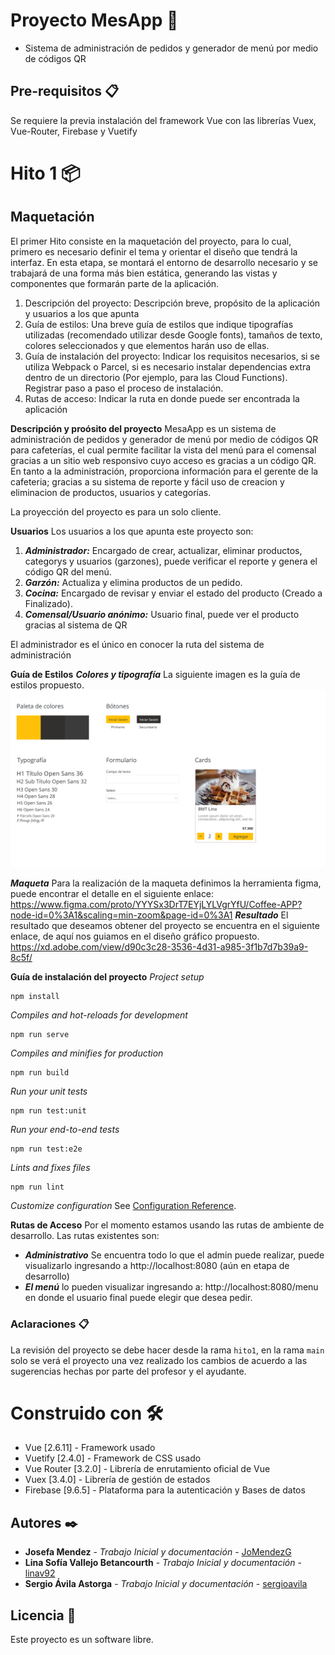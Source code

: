 # Proyecto MesApp 🚀

- Sistema de administración de pedidos y generador de menú por medio de códigos QR

## Pre-requisitos 📋
Se requiere la previa instalación del framework Vue con las librerías Vuex, Vue-Router, Firebase y Vuetify

# Hito 1 📦 
## Maquetación

El primer Hito consiste en la maquetación del proyecto, para lo cual, primero es necesario definir el tema y orientar el diseño que tendrá la interfaz. En esta etapa, se montará el entorno de desarrollo necesario y se trabajará de una forma más bien estática, generando las vistas y componentes que formarán parte de la aplicación.

1. Descripción del proyecto: Descripción breve, propósito de la aplicación y usuarios a los que apunta
2. Guía de estilos: Una breve guía de estilos que indique tipografías utilizadas (recomendado
utilizar desde Google fonts), tamaños de texto, colores seleccionados y que elementos harán
uso de ellas.
3. Guía de instalación del proyecto: Indicar los requisitos necesarios, si se utiliza Webpack o Parcel, si es necesario instalar dependencias extra dentro de un directorio (Por ejemplo, para las Cloud Functions). Registrar paso a paso el proceso de instalación.
4. Rutas de acceso: Indicar la ruta en donde puede ser encontrada la aplicación

**Descripción y proósito del proyecto**
MesaApp es un sistema de administración de pedidos y generador de menú por medio de códigos QR para cafeterías, el cual permite facilitar la vista del menú para el comensal gracias a un sitio web responsivo cuyo acceso es gracias a un código QR. En tanto a la administración, proporciona información para el gerente de la cafeteria; gracias a su sistema de reporte y fácil uso de creacion y eliminacion de productos, usuarios y categorías.

La proyección del proyecto es para un solo cliente.

**Usuarios**
Los usuarios a los que apunta este proyecto son:
1. ***Administrador:*** Encargado de crear, actualizar, eliminar productos, categorys y usuarios (garzones), puede verificar el reporte y genera el código QR del menú.
2. ***Garzón:*** Actualiza y elimina productos de un pedido.
3. ***Cocina:*** Encargado de revisar y enviar el estado del producto (Creado a Finalizado).
4. ***Comensal/Usuario anónimo:*** Usuario final, puede ver el producto gracias al sistema de QR

El administrador es el único en conocer la ruta del sistema de administración

**Guía de Estilos**
***Colores y tipografía***
La siguiente imagen es la guía de estilos propuesto.
![alt text](https://github.com/Grupo-1-Mi-App/mesapp/blob/hito1/tipografia.png?raw=true)

***Maqueta***
Para la realización de la maqueta definimos la herramienta figma, puede encontrar el detalle en el siguiente enlace:
https://www.figma.com/proto/YYYSx3DrT7EYjLYLVgrYfU/Coffee-APP?node-id=0%3A1&scaling=min-zoom&page-id=0%3A1
***Resultado***
El resultado que deseamos obtener del proyecto se encuentra en el siguiente enlace, de aquí nos guiamos en el diseño gráfico propuesto.
https://xd.adobe.com/view/d90c3c28-3536-4d31-a985-3f1b7d7b39a9-8c5f/

**Guía de instalación del proyecto**
*Project setup*
```
npm install
```
*Compiles and hot-reloads for development*
```
npm run serve
```
*Compiles and minifies for production*
```
npm run build
```
*Run your unit tests*
```
npm run test:unit
```
*Run your end-to-end tests*
```
npm run test:e2e
```
*Lints and fixes files*
```
npm run lint
```
*Customize configuration*
See [Configuration Reference](https://cli.vuejs.org/config/).

**Rutas de Acceso**
Por el momento estamos usando las rutas de ambiente de desarrollo. Las rutas existentes son:
- ***Administrativo*** Se encuentra todo lo que el admin puede realizar, puede visualizarlo ingresando a http://localhost:8080 (aún en etapa de desarrollo)
- ***El menú*** lo pueden visualizar ingresando a: http://localhost:8080/menu en donde el usuario final puede elegir que desea pedir.

### Aclaraciones 📋
La revisión del proyecto se debe hacer desde la rama ```hito1```, en la rama ```main``` solo se verá el proyecto una vez realizado los cambios de acuerdo a las sugerencias hechas por parte del profesor y el ayudante.
 
# Construido con 🛠️

* Vue [2.6.11] - Framework usado
* Vuetify [2.4.0]  - Framework de CSS usado
* Vue Router [3.2.0] - Librería de enrutamiento oficial de Vue
* Vuex [3.4.0] - Librería de gestión de estados
* Firebase [9.6.5] - Plataforma para la autenticación y Bases de datos

## Autores ✒️

* **Josefa Mendez** - *Trabajo Inicial y documentación* - [JoMendezG](https://github.com/JoMendezG)
* **Lina Sofía Vallejo Betancourth** - *Trabajo Inicial y documentación* - [linav92](https://github.com/linav92)
* **Sergio Ávila Astorga** - *Trabajo Inicial y documentación* - [sergioavila](https://github.com/sergioavila)

## Licencia 📄

Este proyecto es un software libre. 
